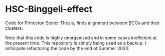 # HSC-Binggeli-effect
Code for Princeton Senior Thesis, finds alignment between BCGs and their clusters.

Note that this code is highly unorganised and in some cases inefficient at the present time. This repository is simply being used as a backup. I anticipate refactoring the code by the end of Summer 2020.
